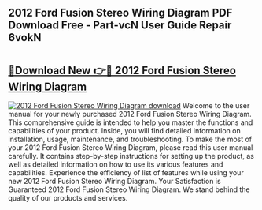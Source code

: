 ## 2012 Ford Fusion Stereo Wiring Diagram PDF Download Free - Part-vcN User Guide Repair 6vokN

# <h2><a href="http://dfjti4k.blite.top/?on=2012+Ford+Fusion+Stereo+Wiring+Diagram">🔗Download New 👉🔴 2012 Ford Fusion Stereo Wiring Diagram</a></h2>

[![2012 Ford Fusion Stereo Wiring Diagram download](https://i.imgur.com/lujVjoI.png)](http://dfjti4k.blite.top/?on=2012+Ford+Fusion+Stereo+Wiring+Diagram)
Welcome to the user manual for your newly purchased 2012 Ford Fusion Stereo Wiring Diagram. This comprehensive guide is intended to help you master the functions and capabilities of your product. Inside, you will find detailed information on installation, usage, maintenance, and troubleshooting. To make the most of your 2012 Ford Fusion Stereo Wiring Diagram, please read this user manual carefully. It contains step-by-step instructions for setting up the product, as well as detailed information on how to use its various features and capabilities. Experience the efficiency of list of features while using your new 2012 Ford Fusion Stereo Wiring Diagram. Your Satisfaction is Guaranteed 2012 Ford Fusion Stereo Wiring Diagram. We stand behind the quality of our products and services.
